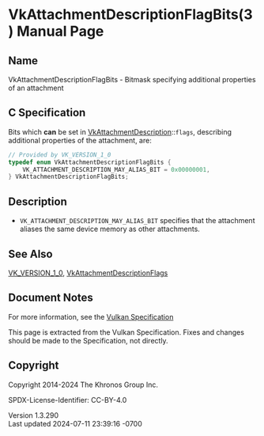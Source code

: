 # VkAttachmentDescriptionFlagBits(3) Manual Page

## Name

VkAttachmentDescriptionFlagBits - Bitmask specifying additional
properties of an attachment



## <a href="#_c_specification" class="anchor"></a>C Specification

Bits which **can** be set in
[VkAttachmentDescription](https://registry.khronos.org/vulkan/specs/1.3-extensions/man/html/VkAttachmentDescription.html)::`flags`,
describing additional properties of the attachment, are:

``` c
// Provided by VK_VERSION_1_0
typedef enum VkAttachmentDescriptionFlagBits {
    VK_ATTACHMENT_DESCRIPTION_MAY_ALIAS_BIT = 0x00000001,
} VkAttachmentDescriptionFlagBits;
```

## <a href="#_description" class="anchor"></a>Description

- `VK_ATTACHMENT_DESCRIPTION_MAY_ALIAS_BIT` specifies that the
  attachment aliases the same device memory as other attachments.

## <a href="#_see_also" class="anchor"></a>See Also

[VK_VERSION_1_0](https://registry.khronos.org/vulkan/specs/1.3-extensions/man/html/VK_VERSION_1_0.html),
[VkAttachmentDescriptionFlags](https://registry.khronos.org/vulkan/specs/1.3-extensions/man/html/VkAttachmentDescriptionFlags.html)

## <a href="#_document_notes" class="anchor"></a>Document Notes

For more information, see the <a
href="https://registry.khronos.org/vulkan/specs/1.3-extensions/html/vkspec.html#VkAttachmentDescriptionFlagBits"
target="_blank" rel="noopener">Vulkan Specification</a>

This page is extracted from the Vulkan Specification. Fixes and changes
should be made to the Specification, not directly.

## <a href="#_copyright" class="anchor"></a>Copyright

Copyright 2014-2024 The Khronos Group Inc.

SPDX-License-Identifier: CC-BY-4.0

Version 1.3.290  
Last updated 2024-07-11 23:39:16 -0700
